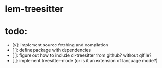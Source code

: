 # lem-treesitter

# todo:

- [x]: implement source fetching and compilation
- [ ]: define package with dependencies
- [ ]: figure out how to include cl-treesitter from github? without qlfile?
- [ ]: implement treesitter-mode (or is it an extension of language mode?)